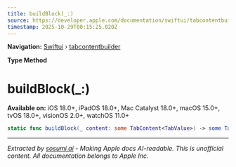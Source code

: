 ```yaml
---
title: buildBlock(_:)
source: https://developer.apple.com/documentation/swiftui/tabcontentbuilder/buildblock(_:)
timestamp: 2025-10-29T00:15:25.020Z
---
```


**Navigation:** [Swiftui](/documentation/swiftui) › [tabcontentbuilder](/documentation/swiftui/tabcontentbuilder)

**Type Method**

# buildBlock(_:)

**Available on:** iOS 18.0+, iPadOS 18.0+, Mac Catalyst 18.0+, macOS 15.0+, tvOS 18.0+, visionOS 2.0+, watchOS 11.0+

```swift
static func buildBlock(_ content: some TabContent<TabValue>) -> some TabContent<TabValue>
```

---

*Extracted by [sosumi.ai](https://sosumi.ai) - Making Apple docs AI-readable.*
*This is unofficial content. All documentation belongs to Apple Inc.*
